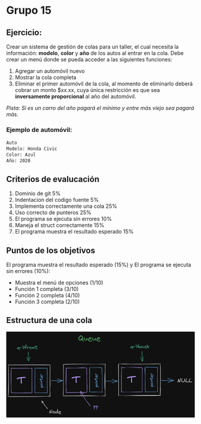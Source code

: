 # Grupo 15
## Ejercicio:

Crear un sistema de gestión de colas para un taller, el cual necesita la información:  **modelo**, **color** y **año** de los autos al entrar en la cola. Debe crear un menú donde se pueda acceder a las siguientes funciones:

1. Agregar un automóvil nuevo
2. Mostrar la cola completa
3. Eliminar el primer automóvil de la cola, al momento de eliminarlo deberá cobrar un monto $xx.xx, cuya única restricción es que sea **inversamente proporcional** al año del automóvil.

*Pista: Si es un carro del año pagará el mínimo y entre más viejo sea pagará más.*

### Ejemplo de automóvil:

```
Auto
Modelo: Honda Civic
Color: Azul
Año: 2020
``` 

## Criterios de evalucación
1. Dominio de git 5%
2. Indentacion del codigo fuente 5%
3. Implementa correctamente una cola 25%
4. Uso correcto de punteros 25%
5. El programa se ejecuta sin errores 10%
6. Maneja el struct correctamente 15%
7. El programa muestra el resultado esperado 15%

## Puntos de los objetivos
El programa muestra el resultado esperado (15%) y
El programa se ejecuta sin errores (10%):
- Muestra el menú de opciones (1/10)
- Función 1 completa (3/10)
- Función 2 completa (4/10)
- Función 3 completa (2/10)

## Estructura de una cola

![queue](./queue_structure.png)